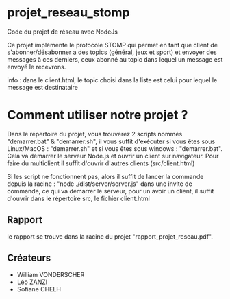 # projet_reseau_stomp
Code du projet de réseau avec NodeJs

Ce projet implémente le protocole STOMP qui permet en tant que client de s'abonner/désabonner a des topics (général, jeux et sport) et envoyer des messages à ces derniers, ceux abonné au topic dans lequel un message est envoyé le recevrons.

info : dans le client.html, le topic choisi dans la liste est celui pour lequel le message est destinataire

# Comment utiliser notre projet ?

Dans le répertoire du projet, vous trouverez 2 scripts nommés "demarrer.bat" & "demarrer.sh", il vous suffit d'exécuter si vous êtes sous Linux/MacOS : "demarrer.sh" et si vous êtes sous windows : "demarrer.bat".
Cela va démarrer le serveur Node.js et ouvrir un client sur navigateur. Pour faire du multiclient il suffit d'ouvrir d'autres clients (src/client.html)

Si les script ne fonctionnent pas, alors il suffit de lancer la commande depuis la racine : "node ./dist/server/server.js" dans une invite de commande, ce qui va démarrer le serveur, pour un avoir un client, il suffit d'ouvrir dans le répertoire src, le fichier client.html

## Rapport

le rapport se trouve dans la racine du projet "rapport_projet_reseau.pdf".

## Créateurs

- William VONDERSCHER
- Léo ZANZI
- Sofiane CHELH
